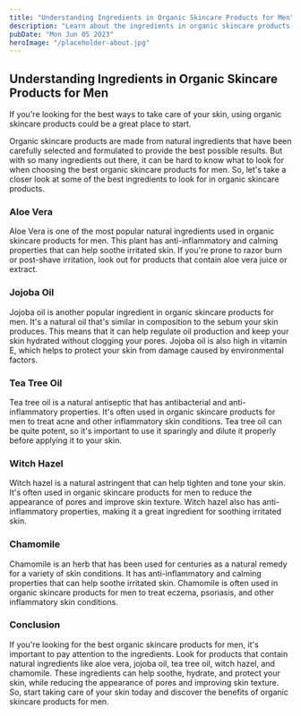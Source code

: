 ```yaml
---
title: "Understanding Ingredients in Organic Skincare Products for Men"
description: "Learn about the ingredients in organic skincare products for men and how they benefit your skin. Discover the best organic skincare products for men on the market."
pubDate: "Mon Jun 05 2023"
heroImage: "/placeholder-about.jpg"
---
```


## Understanding Ingredients in Organic Skincare Products for Men

If you&#39;re looking for the best ways to take care of your skin, using organic skincare products could be a great place to start. 

Organic skincare products are made from natural ingredients that have been carefully selected and formulated to provide the best possible results. But with so many ingredients out there, it can be hard to know what to look for when choosing the best organic skincare products for men. So, let&#39;s take a closer look at some of the best ingredients to look for in organic skincare products.

### Aloe Vera

Aloe Vera is one of the most popular natural ingredients used in organic skincare products for men. This plant has anti-inflammatory and calming properties that can help soothe irritated skin. If you&#39;re prone to razor burn or post-shave irritation, look out for products that contain aloe vera juice or extract.

### Jojoba Oil

Jojoba oil is another popular ingredient in organic skincare products for men. It&#39;s a natural oil that&#39;s similar in composition to the sebum your skin produces. This means that it can help regulate oil production and keep your skin hydrated without clogging your pores. Jojoba oil is also high in vitamin E, which helps to protect your skin from damage caused by environmental factors.

### Tea Tree Oil

Tea tree oil is a natural antiseptic that has antibacterial and anti-inflammatory properties. It&#39;s often used in organic skincare products for men to treat acne and other inflammatory skin conditions. Tea tree oil can be quite potent, so it&#39;s important to use it sparingly and dilute it properly before applying it to your skin.

### Witch Hazel

Witch hazel is a natural astringent that can help tighten and tone your skin. It&#39;s often used in organic skincare products for men to reduce the appearance of pores and improve skin texture. Witch hazel also has anti-inflammatory properties, making it a great ingredient for soothing irritated skin.

### Chamomile

Chamomile is an herb that has been used for centuries as a natural remedy for a variety of skin conditions. It has anti-inflammatory and calming properties that can help soothe irritated skin. Chamomile is often used in organic skincare products for men to treat eczema, psoriasis, and other inflammatory skin conditions.

### Conclusion

If you&#39;re looking for the best organic skincare products for men, it&#39;s important to pay attention to the ingredients. Look for products that contain natural ingredients like aloe vera, jojoba oil, tea tree oil, witch hazel, and chamomile. These ingredients can help soothe, hydrate, and protect your skin, while reducing the appearance of pores and improving skin texture. So, start taking care of your skin today and discover the benefits of organic skincare products for men.